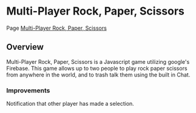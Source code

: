 # Multi-Player Rock, Paper, Scissors

Page [Multi-Player Rock, Paper, Scissors](https://hegner123.github.io/rps/)

## Overview
Multi-Player Rock, Paper, Scissors is a Javascript game utilizing google's Firebase. This game allows up to two people to play rock paper scissors from anywhere in the world, and to trash talk them using the built in Chat.

### Improvements
Notification that other player has made a selection.
